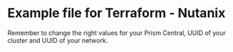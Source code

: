 # Example file for Terraform - Nutanix

Remember to change the right values for your Prism Central, UUID of your cluster and UUID of your network.
